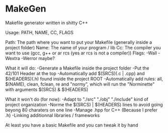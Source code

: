 # MakeGen
Makefile generator written in shitty C++


Usage: PATH, NAME, CC, FLAGS


Path: The path where you want to put your Makefile (generally inside a project folder)
Name: The name of your program / lib
Cc: The compiler you want to use (gcc, g++ or ar rcs (yes ar rcs is not a compiler))
Flags: -Wall -Wextra -Werror maybe?


What it will do:
-Generate a Makefile inside the project folder
-Put the 42/101 Header at the top
-Automatically add $(SRCS)(.c | .cpp) and $(HEADERS)(.h) found inside the project ROOT
-Automatically add rules: all, $(NAME), clean, fclean, re and "normy", which will run the "Norminette" with arguments $(SRCS) & $(HEADERS)


What it won't do (for now):
-Adapt to "./src" "./obj" "./include" kind of project organization
-Norme the $(SRCS) | $(HEADERS) lines to avoid going beyong 80 charaters on one line
-Manage .hpp for C++ (Because I prefer .h)
-Linking additionnal libraries / frameworks


At least you have a basic Makefile and you can tweak it by hand

